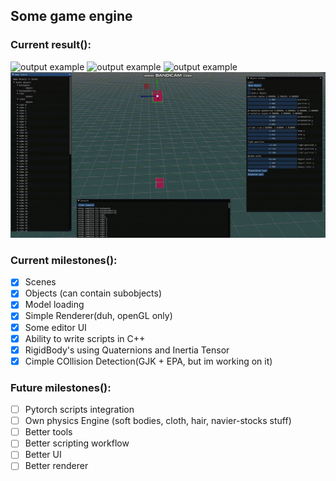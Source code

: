 ## Some game engine

### Current result():

![output example](assets/example_gif0.gif "output example")
![output example](assets/model_example_gif.gif "output example")
![output example](assets/example_gif2.gif "output example")
![output example](assets/example_gif3.gif "output example")

### Current milestones():
- [X] Scenes
- [X] Objects (can contain subobjects)
- [X] Model loading
- [X] Simple Renderer(duh, openGL only)
- [X] Some editor UI 
- [X] Ability to write scripts in C++
- [X] RigidBody's using Quaternions and Inertia Tensor 
- [X] Cimple COllision Detection(GJK + EPA, but im working on it)

### Future milestones():
- [ ] Pytorch scripts integration
- [ ] Own physics Engine (soft bodies, cloth, hair, navier-stocks stuff)
- [ ] Better tools
- [ ] Better scripting workflow
- [ ] Better UI
- [ ] Better renderer
